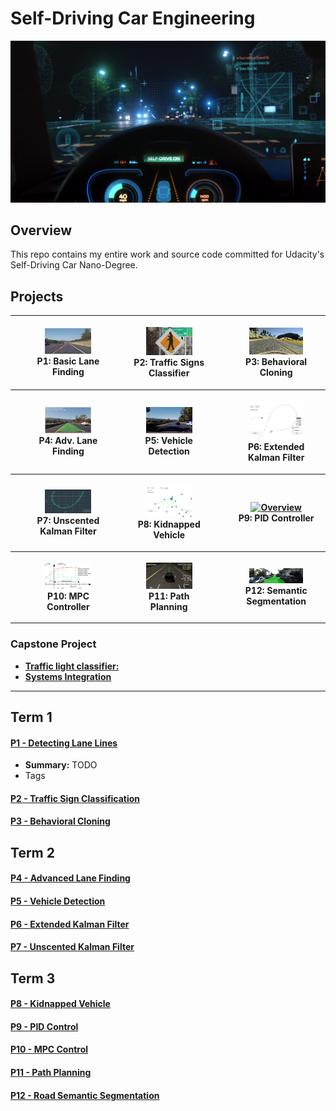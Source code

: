 

# Self-Driving Car Engineering

<p align="center">
  <img src="./img-master/readme-self-driving-car.png" width="800">
</p>

## Overview

This repo contains my entire work and source code committed for Udacity's Self-Driving Car Nano-Degree. 


## Projects

<table style="width:100%">
  <tr>
    <th>
      <p align="center"><ul class="flexMe" style="width:200">
           <a href="./CarND-P01-Detecting-Lane-Lines">
           <img src="./CarND-P01-Detecting-Lane-Lines/images/laneLines_thirdPass.jpg"
           width="60%" height="60%" object-fit="contain" ></a>
           <br>P1: Basic Lane Finding<br>
           <!-- 
           <a href="./project_1_lane_finding_basic" name="p1_code">(code)</a> 
           -->
      </ul></p>
    </th>
        <th><p align="center"><ul class="flexMe" style="width:200">
           <a href="./CarND-P02-Traffic-Sign-Classifier"><img src="./CarND-P02-Traffic-Sign-Classifier/new_images_test/pedestrian-crossing-phone.png"  width="60%" height="60%" class="fill" ></a>
           <br>P2: Traffic Signs Classifier<br>
           <!-- 
           <br><a href="./project_2_traffic_sign_classifier" name="p2_code">(code)</a>
           -->
        </ul></p>
    </th>
       <th><p align="center"><ul class="flexMe" style="width:200">
           <a href="./CarND-P03-Behavioral-Cloning"><img src="./CarND-P03-Behavioral-Cloning/images/recovery.gif" object-fit: cover; width="60%" height="60%"></a>
           <br>P3: Behavioral Cloning<br>
           <!-- 
           <br><a href="./project_3_behavioral_cloning" name="p3_code">(code)</a>
           -->
        </ul></p>
    </th>
    
  </tr>
  <tr>
      </th>
        <th><p align="center" >
        <ul class="flexMe" style="width:200">
           <a href="./CarND-P04-Advanced-Lane-Finding"><img src="./CarND-P04-Advanced-Lane-Finding/writeup_images/output2.png"                         object-fit: cover; width="60%" height="60%"></a>
           <br>P4: Adv. Lane Finding<br>
           <!--
           <br><a href="./project_4_advanced_lane_finding" name="p4_code">(code)</a>
           -->
        </ul></p>
    <th>
    <p align="center">
    <ul class="flexMe" style="width:200">
           <a href="./CarND-P05-Vehicle-Detection"><img src="./CarND-P05-Vehicle-Detection/writeup_images/project_video.png" alt="Overview" width="60%" height="60%"></a>
           <br>P5: Vehicle Detection<br>
           <!--
           <br><a href="./project_5_vehicle_detection" name="p5_code">(code)</a>
           -->
        </ul></p>
    </th>
        <th><p align="center"><ul class="flexMe" style="width:200">
           <a href="./CarND-P06-Extended-Kalman-Filter"><img src="./CarND-P06-Extended-Kalman-Filter/img/sim-test-1.png"                         alt="Overview" width="60%" height="60%"></a>
           <br>P6: Extended Kalman Filter<br>
        </ul></p>
    </th>

  </tr>
  <tr>
      <th><p align="center"><ul class="flexMe" style="width:200">
           <a href="./CarND-P07-Unscented-Kalman-Filter"><img src="./CarND-P07-Unscented-Kalman-Filter/img/ukf.jpg"                         alt="Overview" width="60%" height="60%"></a>
           <br>P7: Unscented Kalman Filter<br>
        </ul></p>
    </th>
    <th><p align="center"><ul class="flexMe" style="width:200">
           <a href="./CarND-P08-Kidnapped-Vehicle"><img src="./CarND-P08-Kidnapped-Vehicle/img/kidnapped-vehicle.png" alt="Overview" width="60%" height="60%"></a>
           <br>P8: Kidnapped Vehicle<br>
        </ul></p>
    </th>
    <th><p align="center"><ul class="flexMe" style="width:200">
           <a href="./CarND-P09-PID-Control"><img src="./CarND-P09-PID-Control/images/PID_trim.gif" alt="Overview" width="60%" height="60%"></a>
           <br>P9: PID Controller<br>
        </ul></p>
    </th>
  </tr>
  <tr>
    <th><p align="center"><ul class="flexMe" style="width:200">
           <a href="./CarND-P10-MPC-Control"><img src="./CarND-P10-MPC-Control/images/MPC_chart.png" alt="Overview" width="60%" height="60%"></a>
           <br>P10: MPC Controller<br>
        </ul></p>
    </th>
   <th><p align="center"><ul class="flexMe" style="width:200">
           <a href="./CarND-P11-Path-Planning"><img src="./CarND-P11-Path-Planning/images/path_plan_3sec.gif" alt="Overview" width="60%" height="60%"></a>
           <br>P11: Path Planning<br>
        </ul></p>
    </th>
    <th><p align="center"><ul class="flexMe" style="width:200">
          <a href="./CarND-P12-Semantic-Segmentation"><img src="./CarND-P12-Semantic-Segmentation/images/uu_000021.png"                         alt="Overview" width="60%" height="60%"></a>
           <br>P12: Semantic Segmentation<br>
        </ul></p>
    </th>
  </tr>
</table>

### Capstone Project
- [**Traffic light classifier:**](https://github.com/ilopezfr/CarND-Capstone/tree/master/Traffic_Light_Detection)
- [**Systems Integration**](https://github.com/ilopezfr/CarND-Capstone/tree/master/Traffic_Light_Detection)

--- 
## Term 1

#### [P1 - Detecting Lane Lines](CarND-P1-Detecting-Lane-Lines)
- **Summary:** TODO
- Tags
 
#### [P2 - Traffic Sign Classification]()

 
#### [P3 - Behavioral Cloning]()


## Term 2

#### [P4 - Advanced Lane Finding]()

 
#### [P5 - Vehicle Detection]()

 
 #### [P6 - Extended Kalman Filter]()


 #### [P7 - Unscented Kalman Filter]()


## Term 3

#### [P8 - Kidnapped Vehicle]()

 
 #### [P9 - PID Control]()

 
#### [P10 - MPC Control]()


#### [P11 - Path Planning]()


#### [P12 - Road Semantic Segmentation]()



 
